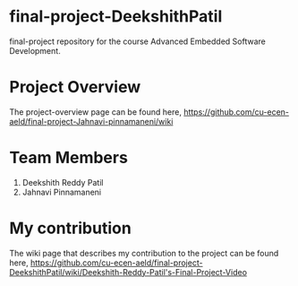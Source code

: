 # final-project-DeekshithPatil
final-project repository for the course Advanced Embedded Software Development. 

# Project Overview
The project-overview page can be found here, https://github.com/cu-ecen-aeld/final-project-Jahnavi-pinnamaneni/wiki 

# Team Members
1. Deekshith Reddy Patil
2. Jahnavi Pinnamaneni

# My contribution
The wiki page that describes my contribution to the project can be found here, https://github.com/cu-ecen-aeld/final-project-DeekshithPatil/wiki/Deekshith-Reddy-Patil's-Final-Project-Video
